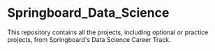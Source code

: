 # Springboard_Data_Science
This repository contains all the projects, including optional or practice projects, from Springboard's Data Science Career Track.